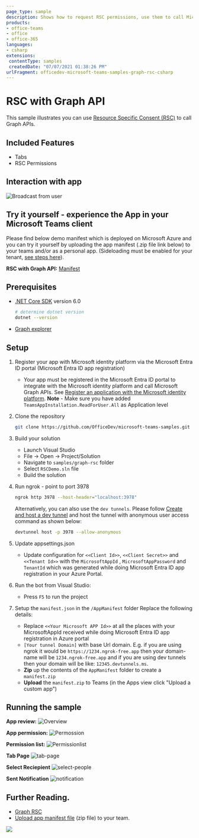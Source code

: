 ```yaml
---
page_type: sample
description: Shows how to request RSC permissions, use them to call Microsoft Graph, and how to enumerate permission grants through teams tab.
products:
- office-teams
- office
- office-365
languages:
- csharp
extensions:
 contentType: samples
 createdDate: "07/07/2021 01:38:26 PM"
urlFragment: officedev-microsoft-teams-samples-graph-rsc-csharp
---
```


# RSC with Graph API

This sample illustrates you can use [Resource Specific Consent (RSC)](https://docs.microsoft.com/microsoftteams/platform/graph-api/rsc/resource-specific-consent) to call Graph APIs.

## Included Features
* Tabs
* RSC Permissions

## Interaction with app

![Broadcast from user](RSCDemo/Images/RSCDemo.gif)

## Try it yourself - experience the App in your Microsoft Teams client
Please find below demo manifest which is deployed on Microsoft Azure and you can try it yourself by uploading the app manifest (.zip file link below) to your teams and/or as a personal app. (Sideloading must be enabled for your tenant, [see steps here](https://docs.microsoft.com/microsoftteams/platform/concepts/build-and-test/prepare-your-o365-tenant#enable-custom-teams-apps-and-turn-on-custom-app-uploading)).

**RSC with Graph API:** [Manifest](/samples/graph-rsc/csharp/demo-manifest/graph-rsc.zip)

## Prerequisites

- [.NET Core SDK](https://dotnet.microsoft.com/download) version 6.0

  ```bash
  # determine dotnet version
  dotnet --version
  ```

- [Graph explorer](https://developer.microsoft.com//graph/graph-explorer)    

## Setup

1) Register your app with Microsoft identity platform via the Microsoft Entra ID portal (Microsoft Entra ID app registration)
    - Your app must be registered in the Microsoft Entra ID portal to integrate with the Microsoft identity platform and call Microsoft Graph APIs. See [Register an application with the Microsoft identity platform](https://docs.microsoft.com/graph/auth-register-app-v2). 
**Note** -  Make sure you have added `TeamsAppInstallation.ReadForUser.All` as Application level 

2) Clone the repository
   ```bash
   git clone https://github.com/OfficeDev/microsoft-teams-samples.git
   ```

3) Build your solution
      - Launch Visual Studio
      - File -> Open -> Project/Solution
      - Navigate to `samples/graph-rsc` folder
      - Select `RSCDemo.sln` file
      - Build the solution

4) Run ngrok - point to port 3978

   ```bash
   ngrok http 3978 --host-header="localhost:3978"
   ```  

   Alternatively, you can also use the `dev tunnels`. Please follow [Create and host a dev tunnel](https://learn.microsoft.com/en-us/azure/developer/dev-tunnels/get-started?tabs=windows) and host the tunnel with anonymous user access command as shown below:

   ```bash
   devtunnel host -p 3978 --allow-anonymous
   ```

5)  Update appsettings.json
    - Update configuration for `<<Client Id>>`, `<<Client Secret>>` and ``<<Tenant Id>>`` with the ```MicrosoftAppId``` ,  ```MicrosoftAppPassword``` and ```TenantId``` which was generated while doing Microsoft Entra ID app registration in your Azure Portal.

6) Run the bot from Visual Studio: 
    - Press `F5` to run the project

7) Setup the `manifest.json` in the `/AppManifest` folder 
   Replace the following details:
    - Replace `<<Your Microsoft APP Id>>` at all the places with your MicrosoftAppId received while doing Microsoft Entra ID app registration in Azure portal
    - `[Your tunnel Domain]` with base Url domain. E.g. if you are using ngrok it would be `https://1234.ngrok-free.app` then your domain-name will be `1234.ngrok-free.app` and if you are using dev tunnels then your domain will be like: `12345.devtunnels.ms`.
    - **Zip** up the contents of the `AppManifest` folder to create a `manifest.zip`
    - **Upload** the `manifest.zip` to Teams (in the Apps view click "Upload a custom app")

## Running the sample

**App review:**
 ![Overview](RSCDemo/Images/Overview.png)

**App permission:**
 ![Permossion](RSCDemo/Images/Permission.png)

**Permission list:**
 ![Permissionlist](RSCDemo/Images/PermissionList.png)

 **Tab Page**
![tab-page](RSCDemo/Images/notify-tab.png)

**Select Reciepient**
![select-people](RSCDemo/Images/select-people.png)

**Sent Notification**
![notification](RSCDemo/Images/notification.png)

## Further Reading.

- [Graph RSC](https://learn.microsoft.com/microsoftteams/platform/graph-api/rsc/resource-specific-consent)
- [Upload app manifest file](https://docs.microsoft.com/microsoftteams/platform/concepts/deploy-and-publish/apps-upload#load-your-package-into-teams) (zip file) to your team.

<img src="https://pnptelemetry.azurewebsites.net/microsoft-teams-samples/samples/graph-rsc-csharp" />